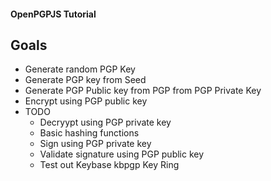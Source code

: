 #### OpenPGPJS Tutorial

## Goals

* Generate random PGP Key
* Generate PGP key from Seed
* Generate PGP Public key from PGP from PGP Private Key
* Encrypt using PGP public key
* TODO
  * Decryypt using PGP private key
  * Basic hashing functions
  * Sign using PGP private key
  * Validate signature using PGP public key
  * Test out Keybase kbpgp Key Ring
